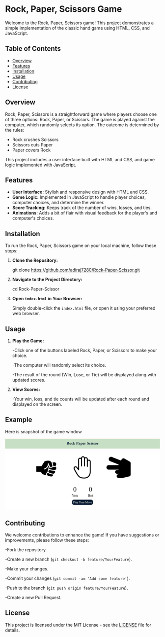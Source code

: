 # Rock, Paper, Scissors Game

Welcome to the Rock, Paper, Scissors game! This project demonstrates a simple implementation of the classic hand game using HTML, CSS, and JavaScript.

## Table of Contents

- [Overview](#overview)
- [Features](#features)
- [Installation](#installation)
- [Usage](#usage)
- [Contributing](#contributing)
- [License](#license)

## Overview

Rock, Paper, Scissors is a straightforward game where players choose one of three options: Rock, Paper, or Scissors. The game is played against the computer, which randomly selects its option. The outcome is determined by the rules:

- Rock crushes Scissors
- Scissors cuts Paper
- Paper covers Rock

This project includes a user interface built with HTML and CSS, and game logic implemented with JavaScript.

## Features

- **User Interface:** Stylish and responsive design with HTML and CSS.
- **Game Logic:** Implemented in JavaScript to handle player choices, computer choices, and determine the winner.
- **Score Tracking:** Keeps track of the number of wins, losses, and ties.
- **Animations:** Adds a bit of flair with visual feedback for the player's and computer's choices.

## Installation

To run the Rock, Paper, Scissors game on your local machine, follow these steps:

1. **Clone the Repository:**

   git clone https://github.com/adiraj7280/Rock-Paper-Scissor.git

2. **Navigate to the Project Directory:**

   cd Rock-Paper-Scissor

3. **Open `index.html` in Your Browser:**

   Simply double-click the `index.html` file, or open it using your preferred web browser.

## Usage

1. **Play the Game:**

   -Click one of the buttons labeled Rock, Paper, or Scissors to make your choice.

   -The computer will randomly select its choice.

   -The result of the round (Win, Lose, or Tie) will be displayed along with updated scores.

2. **View Scores:**

   -Your win, loss, and tie counts will be updated after each round and displayed on the screen.

## Example

Here is snapshot of the game window

![Rock Paper Scissor Screenshot](Sample.png)

## Contributing

We welcome contributions to enhance the game! If you have suggestions or improvements, please follow these steps:

-Fork the repository.

-Create a new branch (`git checkout -b feature/YourFeature`).

-Make your changes.

-Commit your changes (`git commit -am 'Add some feature'`).

-Push to the branch (`git push origin feature/YourFeature`).

-Create a new Pull Request.

## License

This project is licensed under the MIT License - see the [LICENSE](LICENSE) file for details.

